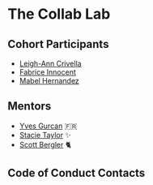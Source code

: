 # The Collab Lab

## Cohort Participants

- [Leigh-Ann Crivella](http://github.com/lacrivella)
- [Fabrice Innocent](https://github.com/fab33150)
- [Mabel Hernandez](https://github.com/MabelM1)

## Mentors

- [Yves Gurcan](https://connect.yvesgurcan.com) 🇫🇷
- [Stacie Taylor](https://twitter.com/the_real_stacie) ✨
- [Scott Bergler](https://twitter.com/ScottBergler) 🐈

## Code of Conduct Contacts
